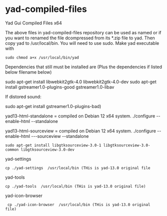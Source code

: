 # yad-compiled-files
Yad Gui Compiled Files x64

The above files in yad-compiled-files repository can be used as named or if you want to renamed the file dcompressed from its *.zip file to yad. Then copy yad to /usr/local/bin. You will need to use sudo.  Make yad executable with 

<code>sudo chmod a+x /usr/local/bin/yad</code>

Dependencies that still must be installed are (Plus the dependencies if listed below filename below)

  sudo apt-get install libwebkit2gtk-4.0 libwebkit2gtk-4.0-dev
  sudo apt-get install gstreamer1.0-plugins-good gstreamer1.0-libav


If distored sound:

  sudo apt-get install gstreamer1.0-plugins-bad)


yad13-html-standalone = compiled on Debian 12 x64 system. 
    ./configure --enable-html --standalone


yad13-html-sourceview = compiled on Debian 12 x64 system. 
    ./configure --enable-html ---sourceview --standalone

    sudo apt-get install libgtksourceview-3.0-1 libgtksourceview-3.0-common libgtksourceview-3.0-dev


yad-settings

    cp ./yad-settings  /usr/local/bin (THis is yad-13.0 original file


yad-tools 

    cp ./yad-tools  /usr/local/bin (THis is yad-13.0 original file)


yad-icon-browser

     cp ./yad-icon-browser  /usr/local/bin (THis is yad-13.0 original file)
